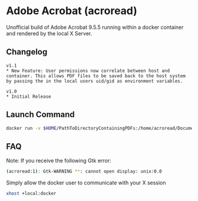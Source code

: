 Adobe Acrobat (acroread)
========================

Unofficial build of Adobe Acrobat 9.5.5 running within a docker container and rendered by the local X Server.

Changelog
---------
```
v1.1
* New Feature: User permissions now correlate between host and container. This allows PDF files to be saved back to the host system by passing the in the local users uid/gid as environment variables.

v1.0
* Initial Release
```

Launch Command
---------------
```bash
docker run -v $HOME/PathToDirectoryContainingPDFs:/home/acroread/Documents:rw -v /tmp/.X11-unix:/tmp/.X11-unix -e uid=$(id -u) -e gid=$(id -g) -e DISPLAY=unix$DISPLAY --name acroread -i -t chrisdaish/acroread
```

FAQ
---
Note: If you receive the following Gtk error:
```bash
(acroread:1): Gtk-WARNING **: cannot open display: unix:0.0
```
Simply allow the docker user to communicate with your X session
```bash
xhost +local:docker
```
